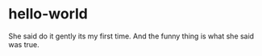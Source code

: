 # hello-world
She said do it gently its my first time.
And the funny thing is what she said was true.
